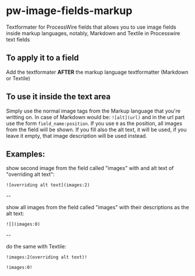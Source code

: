 # pw-image-fields-markup
Textformater for ProcessWire fields that allows you to use image fields inside markup languages, notably, Markdown and Textile in Processwire text fields

## To apply it to a field

Add the textformater **AFTER** the markup language textformatter (Markdown or Textile)

## To use it inside the text area

Simply use the normal image tags from the Markup language that you're writting on. In case of Markdown would be: `![alt](url)` and in the url part use the form `field_name:position`. If you use `0` as the position, all images from the field will be shown. If you fill also the alt text, it will be used, if you leave it empty, that image description will be used instead.

## Examples:

show second image from the field called "images" with and alt text of "overriding alt text":

`![overriding alt text](images:2)`

--

show all images from the field called "images" with their descriptions as the alt text:

`![](images:0)`

--

do the same with Textile:

`!images:2(overriding alt text)!`

`!images:0!`



